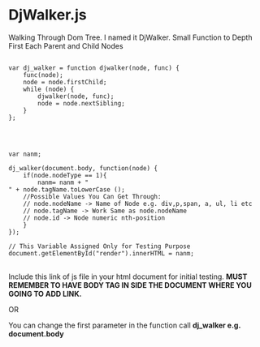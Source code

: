 # DjWalker.js
Walking Through Dom Tree. I named it DjWalker. Small Function to Depth First Each Parent and Child Nodes
<pre>
<code>
var dj_walker = function djwalker(node, func) {
    func(node);
    node = node.firstChild;
    while (node) {
        djwalker(node, func);
        node = node.nextSibling;
    }
};
</code>
</pre>

<pre>
<code>
 
var nanm;

dj_walker(document.body, function(node) {
    if(node.nodeType == 1){
        nanm= nanm + "<br/>" + node.tagName.toLowerCase ();
    //Possible Values You Can Get Through:
    // node.nodeName -> Name of Node e.g. div,p,span, a, ul, li etc
    // node.tagName -> Work Same as node.nodeName    
    // node.id -> Node numeric nth-position
    }
});

// This Variable Assigned Only for Testing Purpose
document.getElementById("render").innerHTML = nanm;
</code>
</pre>

<p>Include this link of js file in your html document for initial testing.
<strong>MUST REMEMBER TO HAVE BODY TAG IN SIDE THE DOCUMENT WHERE YOU GOING TO ADD LINK.</strong></p> OR <p> You can change the first parameter in the function call <strong>dj_walker<strong>  e.g. document.body 
</p>
